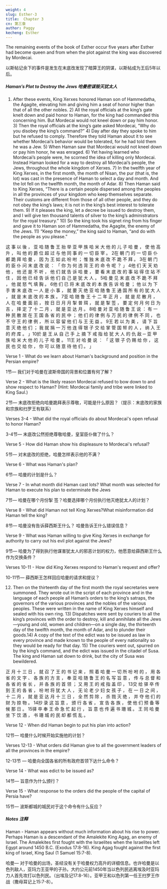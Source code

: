 ```yaml
---
weight: 4
slug: Esther-3
title:  Chapter 3
cn: 第三章
author: Paggy
kecheng: Esther
---
```


The remaining events of the book of Esther occur five years after Esther had become queen and from when the plot against the king was discovered by Mordecai. 

以斯帖记余下的事件是发生在末底改发现了暗算王的阴谋，以斯帖成为王后5年以后。

##### Haman’s Plot to Destroy the Jews 哈曼密谋毁灭犹太人

1) After these events, King Xerxes honored Haman son of Hammedatha, the Agagite, elevating him and giving him a seat of honor higher than that of all the other nobles. 2) All the royal officials at the king’s gate knelt down and paid honor to Haman, for the king had commanded this concerning him. But Mordecai would not kneel down or pay him honor. 3) Then the royal officials at the king’s gate asked Mordecai, “Why do you disobey the king’s command?” 4) Day after day they spoke to him but he refused to comply. Therefore they told Haman about it to see whether Mordecai’s behavior would be tolerated, for he had told them he was a Jew. 5) When Haman saw that Mordecai would not kneel down or pay him honor, he was enraged. 6) Yet having learned who Mordecai’s people were, he scorned the idea of killing only Mordecai. Instead Haman looked for a way to destroy all Mordecai’s people, the Jews, throughout the whole kingdom of Xerxes. 7) In the twelfth year of King Xerxes, in the first month, the month of Nisan, the pur (that is, the lot) was cast in the presence of Haman to select a day and month. And the lot fell on the twelfth month, the month of Adar. 8) Then Haman said to King Xerxes, “There is a certain people dispersed among the peoples in all the provinces of your kingdom who keep themselves separate. Their customs are different from those of all other people, and they do not obey the king’s laws; it is not in the king’s best interest to tolerate them. 9) If it pleases the king, let a decree be issued to destroy them, and I will give ten thousand talents of silver to the king’s administrators for the royal treasury.” 10)  So the king took his signet ring from his finger and gave it to Haman son of Hammedatha, the Agagite, the enemy of the Jews. 11) “Keep the money,” the king said to Haman, “and do with the people as you please.”

这 事 以 後 ， 亚 哈 随 鲁 王 抬 举 亚 甲 族 哈 米 大 他 的 儿 子 哈 曼 ， 使 他 高 升 ， 叫 他 的 爵 位 超 过 与 他 同 事 的 一 切 臣 宰 。 2在 朝 门 的 一 切 臣 仆 都 跪 拜 哈 曼 ， 因 为 王 如 此 吩 咐 ； 惟 独 末 底 改 不 跪 不 拜 。 3在 朝 门 的 臣 仆 问 末 底 改 说 ： 「 你 为 何 违 背 王 的 命 令 呢 ？ 」 4他 们 天 天 劝 他 ， 他 还 是 不 听 ， 他 们 就 告 诉 哈 曼 ， 要 看 末 底 改 的 事 站 得 住 站 不 住 ， 因 他 已 经 告 诉 他 们 自 己 是 犹 大 人 。 5哈 曼 见 末 底 改 不 跪 不 拜 ， 他 就 怒 气 填 胸 。 6他 们 已 将 末 底 改 的 本 族 告 诉 哈 曼 ； 他 以 为 下 手 害 末 底 改 一 人 是 小 事 ， 就 要 灭 绝 亚 哈 随 鲁 王 通 国 所 有 的 犹 大 人 ， 就 是 末 底 改 的 本 族 。 7亚 哈 随 鲁 王 十 二 年 正 月 ， 就 是 尼 散 月 ， 人 在 哈 曼 面 前 ， 按 日 日 月 月 掣 普 珥 ， 就 是 掣 签 ， 要 定 何 月 何 日 为 吉 ， 择 定 了 十 二 月 ， 就 是 亚 达 月 。 8哈 曼 对 亚 哈 随 鲁 王 说 ： 有 一 种 民 散 居 在 王 国 各 省 的 民 中 ； 他 们 的 律 例 与 万 民 的 律 例 不 同 ， 也 不 守 王 的 律 例 ， 所 以 容 留 他 们 与 王 无 益 。 9王 若 以 为 美 ， 请 下 旨 意 灭 绝 他 们 ； 我 就 捐 一 万 他 连 得 银 子 交 给 掌 管 国 帑 的 人 ， 纳 入 王 的 府 库 。 」10於 是 王 从 自 己 手 上 摘 下 戒 指 给 犹 大 人 的 仇 敌 ─ 亚 甲 族 哈 米 大 他 的 儿 子 哈 曼 。 11王 对 哈 曼 说 ： 「 这 银 子 仍 赐 给 你 ， 这 民 也 交 给 你 ， 你 可 以 随 意 待 他 们 。 」

Verse 1 - What do we learn about Haman's background and position in 			the Persian empire?

1节— 我们对于哈曼在波斯帝国的背景和位置有何了解？

Verse 2 - What is the likely reason Mordecai refused to bow down to and 			show respect to Haman? (Hint: Mordecai family and tribe were 			linked to King Saul.)

2节— 末底改拒绝向哈曼跪拜表示尊敬，可能是什么原因？（提示：末底改的家族和宗族和扫罗王有联系）

Verses 3-4 - What did the royal officials do about Mordecai's open refusal 			to honor Haman?

3-4节—  末底改公然拒绝尊敬哈曼，皇室臣仆做了什么？

Verse 5 - How did Haman show his displeasure to Mordecai's refusal?

5节—  对末底改的拒绝，哈曼怎样表示他的不满？

Verse 6 - What was Haman's plan?

6节— 哈曼的计划是什么？

Verse 7 - In what month did Haman cast lots? What month was selected 			for Haman to execute his plan to exterminate the Jews

7节— 哈曼在哪个月份掣 签？哈曼选择哪个月份执行他灭绝犹太人的计划？

Verse 8 - What did Haman not tell King Xerxes?What misinformation did Haman tell the king?

8节— 哈曼没有告诉薛西斯王什么？ 哈曼告诉王什么错误信息？

Verse 9 - What was Haman willing to give King Xerxes in exchange for 			authority to carry out his evil plot against the Jews?

9节— 哈曼为了得到执行他谋害犹太人的邪恶计划的权力，他愿意给薛西斯王什么作为交换条件？

Verses 10-11 - How did King Xerxes respond to Haman's request and offer?

10-11节— 薛西斯王怎样回应哈曼的请求和提议？

12) Then on the thirteenth day of the first month the royal secretaries were summoned. They wrote out in the script of each province and in the language of each people all Haman’s orders to the king’s satraps, the governors of the various provinces and the nobles of the various peoples. These were written in the name of King Xerxes himself and sealed with his own ring. 13) Dispatches were sent by couriers to all the king’s provinces with the order to destroy, kill and annihilate all the Jews—young and old, women and children—on a single day, the thirteenth day of the twelfth month, the month of Adar, and to plunder their goods.14) A copy of the text of the edict was to be issued as law in every province and made known to the people of every nationality so they would be ready for that day. 15) The couriers went out, spurred on by the king’s command, and the edict was issued in the citadel of Susa. The king and Haman sat down to drink, but the city of Susa was bewildered.

正 月 十 三 日 ， 就 召 了 王 的 书 记 来 ， 照 着 哈 曼 一 切 所 吩 咐 的 ， 用 各 省 的 文 字 、 各 族 的 方 言 ， 奉 亚 哈 随 鲁 王 的 名 写 旨 意 ， 传 与 总 督 和 各 省 的 省 长 ， 并 各 族 的 首 领 ； 又 用 王 的 戒 指 盖 印 ， 13交 给 驿 卒 传 到 王 的 各 省 ， 吩 咐 将 犹 大 人 ， 无 论 老 少 妇 女 孩 子 ， 在 一 日 之 间 ， 十 二 月 ， 就 是 亚 达 月 十 三 日 ， 全 然 剪 除 ， 杀 戮 灭 绝 ， 并 夺 他 们 的 财 为 掠 物 。 14抄 录 这 旨 意 ， 颁 行 各 省 ， 宣 告 各 族 ， 使 他 们 预 备 等 候 那 日 。 15驿 卒 奉 王 命 急 忙 起 行 ， 旨 意 也 传 遍 书 珊 城 。 王 同 哈 曼 坐 下 饮 酒 ， 书 珊 城 的 民 却 都 慌 乱 。

Verse 12 - When did Haman begin to put his plan into action?

12节—  哈曼什么时候开始实施他的计划？

Verses 12-13 - What orders did Haman give to all the government leaders 			of all the provinces in the empire?

12-13节 — 哈曼向全国各省的所有政府首领下达什么命令？

Verse 14 - What was edict to be issued as?

14节—  旨意作为什么颁行？

Verse 15 - What response to the orders did the people of the capital of 			Persia have?

15节— 波斯都城的城民对于这个命令有什么反应？

##### Notes 注释

Haman - Haman appears without much information about his rise to power. 	Perhaps Haman is a descendant of the Amalekite King Agag, an enemy 	of Israel. The Amalekites first fought with the Israelites when the Israelites 	left Egypt around 1450 B.C. (Exodus 17:8-16). King Agag fought against the 	first king of Israel, King Saul (1 Samuel 15:7-8).

哈曼— 对于哈曼的出场，圣经没有关于哈曼权力高升的详细信息。也许哈曼是以色列敌人，亚玛力王亚甲的子孙。大约公元前1450年当以色列民逃离埃及时亚玛力人首先攻打以色列民。（出埃及记17:8-16）。亚甲王和以色列第一任王扫罗王作战（撒母耳记上15:7-8）。